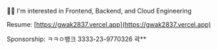 <!-- https://simpleicons.org -->

🧑‍💻 I'm interested in Frontend, Backend, and Cloud Engineering

Resume: [https://gwak2837.vercel.app](https://gwak2837.vercel.app)

Sponsorship: ㅋㅋㅇ뱅크 3333-23-9770326 곽**
